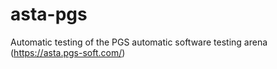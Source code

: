# asta-pgs
Automatic testing of the PGS automatic software testing arena (https://asta.pgs-soft.com/)
